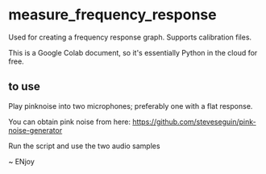 # measure_frequency_response
Used for creating a frequency response graph.  Supports calibration files.

This is a Google Colab document, so it's essentially Python in the cloud for free.

## to use
Play pinknoise into two microphones; preferably one with a flat response.

You can obtain pink noise from here: https://github.com/steveseguin/pink-noise-generator

Run the script and use the two audio samples

~ ENjoy


